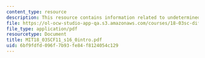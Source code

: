 ```yaml
---
content_type: resource
description: This resource contains information related to undetermined coefficients.
file: https://ol-ocw-studio-app-qa.s3.amazonaws.com/courses/18-03sc-differential-equations-fall-2011/6bf9fdfd096f7b93fe84f8124054c129_MIT18_03SCF11_s16_0intro.pdf
file_type: application/pdf
resourcetype: Document
title: MIT18_03SCF11_s16_0intro.pdf
uid: 6bf9fdfd-096f-7b93-fe84-f8124054c129
---
```


